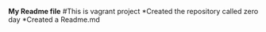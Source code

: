 **My Readme file**
#This is vagrant project
*Created the repository called zero day
*Created a Readme.md
